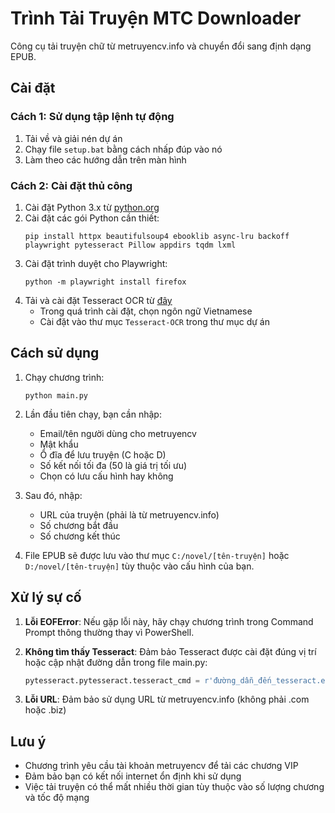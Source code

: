 # Trình Tải Truyện MTC Downloader

Công cụ tải truyện chữ từ metruyencv.info và chuyển đổi sang định dạng EPUB.

## Cài đặt

### Cách 1: Sử dụng tập lệnh tự động

1. Tải về và giải nén dự án
2. Chạy file `setup.bat` bằng cách nhấp đúp vào nó
3. Làm theo các hướng dẫn trên màn hình

### Cách 2: Cài đặt thủ công

1. Cài đặt Python 3.x từ [python.org](https://www.python.org/downloads/)
2. Cài đặt các gói Python cần thiết:
   ```
   pip install httpx beautifulsoup4 ebooklib async-lru backoff playwright pytesseract Pillow appdirs tqdm lxml
   ```
3. Cài đặt trình duyệt cho Playwright:
   ```
   python -m playwright install firefox
   ```
4. Tải và cài đặt Tesseract OCR từ [đây](https://github.com/UB-Mannheim/tesseract/wiki)
   - Trong quá trình cài đặt, chọn ngôn ngữ Vietnamese
   - Cài đặt vào thư mục `Tesseract-OCR` trong thư mục dự án

## Cách sử dụng

1. Chạy chương trình:
   ```
   python main.py
   ```
   
2. Lần đầu tiên chạy, bạn cần nhập:
   - Email/tên người dùng cho metruyencv
   - Mật khẩu
   - Ổ đĩa để lưu truyện (C hoặc D)
   - Số kết nối tối đa (50 là giá trị tối ưu)
   - Chọn có lưu cấu hình hay không

3. Sau đó, nhập:
   - URL của truyện (phải là từ metruyencv.info)
   - Số chương bắt đầu
   - Số chương kết thúc

4. File EPUB sẽ được lưu vào thư mục `C:/novel/[tên-truyện]` hoặc `D:/novel/[tên-truyện]` tùy thuộc vào cấu hình của bạn.

## Xử lý sự cố

1. **Lỗi EOFError**: Nếu gặp lỗi này, hãy chạy chương trình trong Command Prompt thông thường thay vì PowerShell.

2. **Không tìm thấy Tesseract**: Đảm bảo Tesseract được cài đặt đúng vị trí hoặc cập nhật đường dẫn trong file main.py:
   ```python
   pytesseract.pytesseract.tesseract_cmd = r'đường_dẫn_đến_tesseract.exe'
   ```

3. **Lỗi URL**: Đảm bảo sử dụng URL từ metruyencv.info (không phải .com hoặc .biz)

## Lưu ý

- Chương trình yêu cầu tài khoản metruyencv để tải các chương VIP
- Đảm bảo bạn có kết nối internet ổn định khi sử dụng
- Việc tải truyện có thể mất nhiều thời gian tùy thuộc vào số lượng chương và tốc độ mạng
